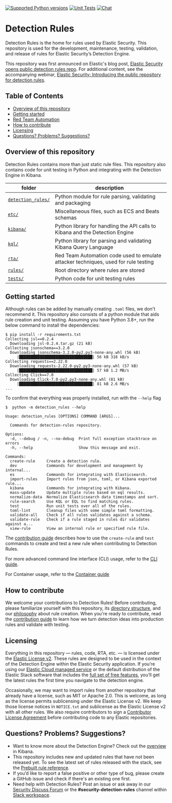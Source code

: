 [![Supported Python versions](https://img.shields.io/badge/python-3.8+-yellow.svg)](https://www.python.org/downloads/)
[![Unit Tests](https://github.com/elastic/detection-rules/workflows/Unit%20Tests/badge.svg)](https://github.com/elastic/detection-rules/actions)
[![Chat](https://img.shields.io/badge/chat-%23security--detection--rules-blueviolet)](https://ela.st/slack)

# Detection Rules

Detection Rules is the home for rules used by Elastic Security. This repository is used for the development, maintenance, testing, validation, and release of rules for Elastic Security’s Detection Engine.

This repository was first announced on Elastic's blog post, [Elastic Security opens public detection rules repo](https://elastic.co/blog/elastic-security-opens-public-detection-rules-repo). For additional content, see the accompanying webinar, [Elastic Security: Introducing the public repository for detection rules](https://www.elastic.co/webinars/introducing-the-public-repository-for-detection-rules).


## Table of Contents
- [Overview of this repository](#overview-of-this-repository)
- [Getting started](#getting-started)
- [Red Team Automation](rta)
- [How to contribute](#how-to-contribute)
- [Licensing](#licensing)
- [Questions? Problems? Suggestions?](#questions-problems-suggestions)


## Overview of this repository

Detection Rules contains more than just static rule files. This repository also contains code for unit testing in Python and integrating with the Detection Engine in Kibana.

| folder                                |  description                                                                        |
|-------------------------------------- |------------------------------------------------------------------------------------ |
| [`detection_rules/`](detection_rules) | Python module for rule parsing, validating and packaging                            |
| [`etc/`](etc)                         | Miscellaneous files, such as ECS and Beats schemas                                  |
| [`kibana/`](kibana)                   | Python library for handling the API calls to Kibana and the Detection Engine        |
| [`kql/`](kql)                         | Python library for parsing and validating Kibana Query Language                     |
| [`rta/`](rta)                         | Red Team Automation code used to emulate attacker techniques, used for rule testing |
| [`rules/`](rules)                     | Root directory where rules are stored                                               |
| [`tests/`](tests)                     | Python code for unit testing rules                                                  |


## Getting started

Although rules can be added by manually creating `.toml` files, we don't recommend it. This repository also consists of a python module that aids rule creation and unit testing. Assuming you have Python 3.8+, run the below command to install the dependencies:
```console
$ pip install -r requirements.txt
Collecting jsl==0.2.4
  Downloading jsl-0.2.4.tar.gz (21 kB)
Collecting jsonschema==3.2.0
  Downloading jsonschema-3.2.0-py2.py3-none-any.whl (56 kB)
     |████████████████████████████████| 56 kB 318 kB/s 
Collecting requests==2.22.0
  Downloading requests-2.22.0-py2.py3-none-any.whl (57 kB)
     |████████████████████████████████| 57 kB 1.2 MB/s 
Collecting Click==7.0
  Downloading Click-7.0-py2.py3-none-any.whl (81 kB)
     |████████████████████████████████| 81 kB 2.6 MB/s 
...
```

To confirm that everything was properly installed, run with the `--help` flag
```console
$  python -m detection_rules --help

Usage: detection_rules [OPTIONS] COMMAND [ARGS]...

  Commands for detection-rules repository.

Options:
  -d, --debug / -n, --no-debug  Print full exception stacktrace on errors
  -h, --help                    Show this message and exit.

Commands:
  create-rule     Create a detection rule.
  dev             Commands for development and management by internal...
  es              Commands for integrating with Elasticsearch.
  import-rules    Import rules from json, toml, or Kibana exported rule...
  kibana          Commands for integrating with Kibana.
  mass-update     Update multiple rules based on eql results.
  normalize-data  Normalize Elasticsearch data timestamps and sort.
  rule-search     Use KQL or EQL to find matching rules.
  test            Run unit tests over all of the rules.
  toml-lint       Cleanup files with some simple toml formatting.
  validate-all    Check if all rules validates against a schema.
  validate-rule   Check if a rule staged in rules dir validates against a...
  view-rule       View an internal rule or specified rule file.
```

The [contribution guide](CONTRIBUTING.md) describes how to use the `create-rule` and `test` commands to create and test a new rule when contributing to Detection Rules.

For more advanced command line interface (CLI) usage, refer to the [CLI guide](CLI.md).

For Container usage, refer to the [Container guide](CONTAINER.md)

## How to contribute

We welcome your contributions to Detection Rules! Before contributing, please familiarize yourself with this repository, its [directory structure](#overview-of-this-repository), and our [philosophy](PHILOSOPHY.md) about rule creation. When you're ready to contribute, read the [contribution guide](CONTRIBUTING.md) to learn how we turn detection ideas into production rules and validate with testing.

## Licensing

Everything in this repository — rules, code, RTA, etc. — is licensed under the [Elastic License v2](LICENSE.txt). These rules are designed to be used in the context of the Detection Engine within the Elastic Security application. If you’re using our [Elastic Cloud managed service](https://www.elastic.co/cloud/) or the default distribution of the Elastic Stack software that includes the [full set of free features](https://www.elastic.co/subscriptions), you’ll get the latest rules the first time you navigate to the detection engine.

Occasionally, we may want to import rules from another repository that already have a license, such as MIT or Apache 2.0. This is welcome, as long as the license permits sublicensing under the Elastic License v2. We keep those license notices in `NOTICE.txt` and sublicense as the Elastic License v2 with all other rules. We also require contributors to sign a [Contributor License Agreement](https://www.elastic.co/contributor-agreement) before contributing code to any Elastic repositories.

## Questions? Problems? Suggestions?

- Want to know more about the Detection Engine? Check out the [overview](https://www.elastic.co/guide/en/siem/guide/current/detection-engine-overview.html) in Kibana.
- This repository includes new and updated rules that have not been released yet. To see the latest set of rules released with the stack, see the [Prebuilt rule reference](https://www.elastic.co/guide/en/security/current/prebuilt-rules-changelog.html).
- If you’d like to report a false positive or other type of bug, please create a GitHub issue and check if there's an existing one first.
- Need help with Detection Rules? Post an issue or ask away in our [Security Discuss Forum](https://discuss.elastic.co/c/security/) or the **#security-detection-rules** channel within [Slack workspace](https://www.elastic.co/blog/join-our-elastic-stack-workspace-on-slack).
